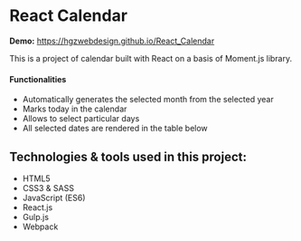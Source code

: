 # React Calendar

**Demo:** https://hgzwebdesign.github.io/React_Calendar

This is a project of calendar built with React on a basis of Moment.js library.

#### Functionalities

- Automatically generates the selected month from the selected year
- Marks today in the calendar
- Allows to select particular days
- All selected dates are rendered in the table below

## Technologies & tools used in this project:
- HTML5
- CSS3 & SASS
- JavaScript (ES6)
- React.js
- Gulp.js
- Webpack
